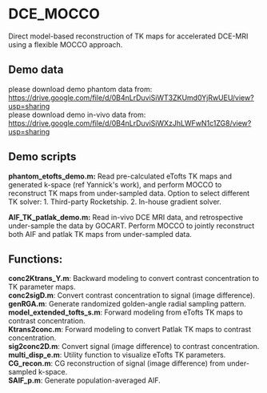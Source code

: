 # DCE_MOCCO
Direct model-based reconstruction of TK maps for accelerated DCE-MRI using a flexible MOCCO approach.

## Demo data
please download demo phantom data from: <br /> https://drive.google.com/file/d/0B4nLrDuviSiWT3ZKUmd0YjRwUEU/view?usp=sharing <br /> 
please download demo in-vivo data from: <br /> https://drive.google.com/file/d/0B4nLrDuviSiWXzJhLWFwN1c1ZG8/view?usp=sharing 

## Demo scripts
**phantom_etofts_demo.m:**
Read pre-calculated eTofts TK maps and generated k-space (ref Yannick's work), and perform MOCCO to reconstruct TK maps from under-sampled data.
Option to select different TK solver: 1. Third-party Rocketship. 2. In-house gradient solver.

**AIF_TK_patlak_demo.m:**
Read in-vivo DCE MRI data, and retrospective under-sample the data by GOCART. Perform MOCCO to jointly reconstruct both AIF and patlak TK maps from under-sampled data. 

## Functions:

**conc2Ktrans_Y.m**: Backward modeling to convert contrast concentration to TK parameter maps.<br /> 
**conc2sigD.m**: Convert contrast concentration to signal (image difference).<br /> 
**genRGA.m**: Generate randomized golden-angle radial sampling pattern.<br /> 
**model_extended_tofts_s.m**: Forward modeling from eTofts TK maps to contrast concentration.<br /> 
**Ktrans2conc.m**: Forward modeling to convert Patlak TK maps to contrast concentration.<br /> 
**sig2conc2D.m**: Convert signal (image difference) to contrast concentration.<br /> 
**multi_disp_e.m**: Utility function to visualize eTofts TK parameters.<br /> 
**CG_recon.m**: CG reconstruction of signal (image difference) from under-sampled k-space. <br /> 
**SAIF_p.m**: Generate population-averaged AIF.<br /> 
